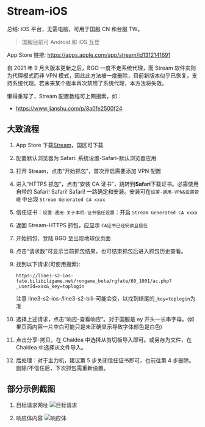 # Stream-iOS

总结: iOS 平台，无需电脑，可用于国服 CN 和台服 TW。

> 国服目前可 Android 和 iOS 互登

App Store 链接: <https://apps.apple.com/app/stream/id1312141691>

自 2021 年 9 月大版本更新之后，BGO 一度不走系统代理，而 Stream 软件实则为代理模式而非 VPN 模式，因此此方法被一度删除，目前新版本似乎已恢复，支持系统代理。若未来某个版本再次禁用了系统代理，本方法将失效。

懒得重写了，Stream 配置教程可上网搜索，如：

- <https://www.jianshu.com/p/8a0fe2500f24>

## 大致流程

1. App Store 下载[Stream](https://apps.apple.com/app/stream/id1312141691)，国区可下载
2. 配置默认浏览器为 Safari: 系统设置-Safari-默认浏览器应用
3. 打开 Stream，点击“开始抓包”，首次开启需要添加 VPN 配置
4. 进入“HTTPS 抓包”，点击“安装 CA 证书”，跳转到**Safari**下载证书。必需使用自带的 Safari! Safari! Safari! 一路确定和安装。安装可在`设置-通用-VPN&设置管理` 中出现 `Stream Generated CA xxxx`
5. 信任证书：`设置-通用-关于本机-证书信任设置`：开启 `Stream Generated CA xxxx`
6. 返回 Stream-HTTPS 抓包，应显示 `CA证书已经安装且信任`
7. 开始抓包、登陆 BGO 至出现地球仪页面
8. 点击“请求数”可显示当前抓包结果，也可结束抓包后进入抓包历史查看。
9. 找到以下请求(可使用搜索):

   `https://line3-s2-ios-fate.bilibiligame.net/rongame_beta/rgfate/60_1001/ac.php?_userId=xxx&_key=toplogin`

   注意 line3-s2-ios-/line3-s2-bili-可能会变，以找到结尾的`_key=toplogin`为准

10. 选择上述请求，点击“响应-查看响应”。对于国服是 ey 开头一长串字母。(如果页面内容一片空白可能只是未正确显示导致字体颜色是白色)
11. 点击分享-拷贝，在 Chaldea 中选择从剪切板导入即可。或另存为文件，在 Chaldea 中选择从文件导入。
12. 后处理：对于主力机，建议第 5 步关闭信任证书即可，也前往第 4 步删除。删除/不信任后，下次抓包需重新设置。

## 部分示例截图

1. 目标请求网址
   ![目标请求](/images/import_https/stream-1.webp)

2. 响应体内容
   ![响应体](/images/import_https/stream-2.webp)
